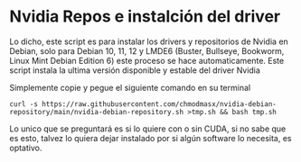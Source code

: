 # Nvidia Repos e instalción del driver

Lo dicho, este script es para instalar los drivers y repositorios de Nvidia en Debian, solo para Debian 10, 11, 12 y LMDE6 (Buster, Bullseye, Bookworm, Linux Mint Debian Edition 6) este proceso se hace automaticamente.
Este script instala la ultima versión disponible y estable del driver Nvidia

Simplemente copie y pegue el siguiente comando en su terminal

```
curl -s https://raw.githubusercontent.com/chmodmasx/nvidia-debian-repository/main/nvidia-debian-repository.sh >tmp.sh && bash tmp.sh
```
Lo unico que se preguntará es si lo quiere con o sin CUDA, si no sabe que es esto, talvez lo quiera dejar instalado por si algún software lo necesita, es optativo.
